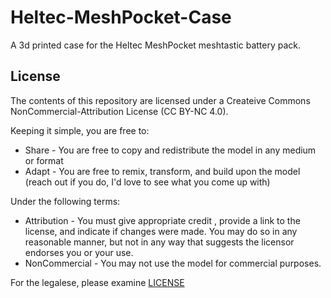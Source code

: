 # Heltec-MeshPocket-Case
A 3d printed case for the Heltec MeshPocket meshtastic battery pack.

## License
The contents of this repository are licensed under a Createive Commons NonCommercial-Attribution License (CC BY-NC 4.0).

Keeping it simple, you are free to:
* Share - You are free to copy and redistribute the model in any medium or format 
* Adapt - You are free to remix, transform, and build upon the model (reach out if you do, I'd love to see what you come up with)

Under the following terms:
* Attribution - You must give appropriate credit , provide a link to the license, and indicate if changes were made. You may do so in any reasonable manner, but not in any way that suggests the licensor endorses you or your use.
* NonCommercial -  You may not use the model for commercial purposes.

For the legalese, please examine [LICENSE](./LICENSE)
